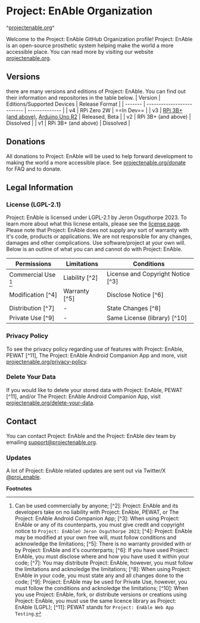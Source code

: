 # Project: EnAble Organization
^[projectenable.org](http://projectenable.org)^

Welcome to the Project: EnAble GitHub Organization profile! Project: EnAble is an open-source prosthetic system helping make the world a more accessible place. You can read more by visiting our website [projectenable.org](http://projectenable.org). 

## Versions
there are many versions and editions of Project: EnAble. You can find out their information and repositories in the table below. 
| Version | Editions/Supported Devices | Release Format |
| ------- | -------------------------- | -------------- |
| v4 | RPi Zero 2W | ==In Dev== |
| v3 | [RPi 3B+ (and above)](http://rasp.projectenable.org), [Arduino Uno R2](http://arduino.projectenable.org) | Released, Beta |
| v2 | RPi 3B+ (and above) | Dissolved | 
| v1 | RPi 3B+ (and above) | Dissolved |

## Donations

All donations to Project: EnAble will be used to help forward development to making the world a more accessible place. See [projectenable.org/donate](http://projectenable.org/donate) for FAQ and to donate. 

## Legal Information

### License (LGPL-2.1)
Project: EnAble is licensed under LGPL-2.1 by Jeron Osguthorpe 2023. To learn more about what this licnese entails, please see the [license page](http://github.com/ProjectEnAble/Project-EnAble/blob/General/LICENSE). Please note that Project: EnAble does not supply any sort of warranty with it's code, products or applications. We are not responsible for any changes, damages and other complications. Use software/project at your own will. Below is an outline of what you can and cannot do with Project: EnAble.

| Permissions | Limitations | Conditions | 
| ----------- | ----------- | ---------- |
| Commercial Use [^1] | Liability [^2] | License and Copyright Notice [^3] |
| Modification [^4] | Warranty [^5] | Disclose Notice [^6] |
| Distribution [^7] | - | State Changes [^8] |
| Private Use [^9] | - | Same License (library) [^10] |

### Privacy Policy
To see the privacy policy regarding use of features with Project: EnAble, PEWAT [^11], The Project: EnAble Android Companion App and more, visit [projectenable.org/privacy-policy](http://projectenable.org/privacy-policy).

### Delete Your Data
If you would like to delete your stored data with Project: EnAble, PEWAT [^11], and/or The Project: EnAble Android Companion App, visit [projectenable.org/delete-your-data](http://projectenable.org/delete-your-data).


## Contact 

You can contact Project: EnAble and the Project: EnAble dev team by emailing [support@projectenable.org](mailto:support@projectenable.org).

### Updates
A lot of Project: EnAble related updates are sent out via Twitter/X [@proj_enable](http://twitter.com/Proj_EnAble).


**Footnotes**

[^1]: Can be used commercially by anyone; [^2]: Project: EnAble and its developers take on no liability with Project: EnAble, PEWAT, or The Project: EnAble Android Companion App; [^3]: When using Project: EnAble or any of its counterparts, you must give credit and copyright notice to `Project: EnAble© Jeron Osguthorpe 2023`; [^4]: Project: EnAble may be modified at your own free will, must follow conditions and acknowledge the limitations; [^5]: There is no warranty provided with or by Project: EnAble and it's counterparts; [^6]: If you have used Project: EnAble, you must disclose where and how you have used it within your code; [^7]: You may distribute Project: EnAble, however, you must follow the limitations and acknoledge the limitations; [^8]: When using Project: EnAble in your code, you must state any and all changes done to the code; [^9]: Project: EnAble may be used for Private Use, however, you must follow the conditions and acknoledge the limitations; [^10]: When you use Project: EnAble, fork, or distribute versions or creations using Project: EnAble, you must use the same licence library as Project: EnAble (LGPL); [^11]: PEWAT stands for `Project: EnAble Web App Testing`. 
